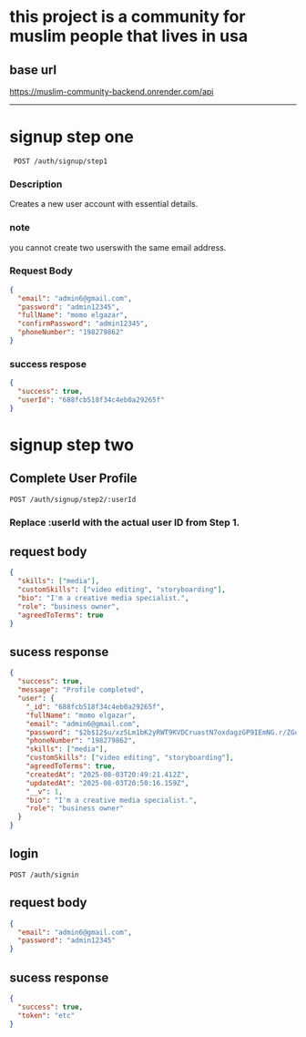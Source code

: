 # this project is a community for muslim people that lives in usa

## base url

https://muslim-community-backend.onrender.com/api

---

# signup step one

```
 POST /auth/signup/step1
```

### Description

Creates a new user account with essential details.

### note

you cannot create two userswith the same email address.

### Request Body

```json
{
  "email": "admin6@gmail.com",
  "password": "admin12345",
  "fullName": "momo elgazar",
  "confirmPassword": "admin12345",
  "phoneNumber": "198279862"
}
```

### success respose

```json
{
  "success": true,
  "userId": "688fcb518f34c4eb0a29265f"
}
```

# signup step two

## Complete User Profile

```
POST /auth/signup/step2/:userId

```

### Replace :userId with the actual user ID from Step 1.

## request body

```json
{
  "skills": ["media"],
  "customSkills": ["video editing", "storyboarding"],
  "bio": "I'm a creative media specialist.",
  "role": "business owner",
  "agreedToTerms": true
}
```

## sucess response

```json
{
  "success": true,
  "message": "Profile completed",
  "user": {
    "_id": "688fcb518f34c4eb0a29265f",
    "fullName": "momo elgazar",
    "email": "admin6@gmail.com",
    "password": "$2b$12$u/xz5Lm1bK2yRWT9KVDCruastN7oxdagzGP9IEmNG.r/ZGu1ew4N2",
    "phoneNumber": "198279862",
    "skills": ["media"],
    "customSkills": ["video editing", "storyboarding"],
    "agreedToTerms": true,
    "createdAt": "2025-08-03T20:49:21.412Z",
    "updatedAt": "2025-08-03T20:50:16.159Z",
    "__v": 1,
    "bio": "I'm a creative media specialist.",
    "role": "business owner"
  }
}
```

## login

```
POST /auth/signin
```

## request body

```json
{
  "email": "admin6@gmail.com",
  "password": "admin12345"
}
```

## sucess response

```json
{
  "success": true,
  "token": "etc"
}
```

